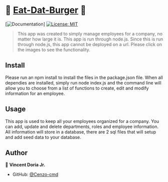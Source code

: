 # 🍔 [Eat-Dat-Burger](https://afternoon-coast-80718.herokuapp.com/) 🍔
[![Documentation](https://img.shields.io/badge/documentation-yes-brightgreen.svg)]
[![License: MIT](https://img.shields.io/badge/License-MIT-yellow.svg)](#)



> This app was created to simply manage employees for a company, no matter how large it is.  This app is run through node.js.  Since this is run through node.js, this app cannot be deployed on a url.  Please click on the images to see the functionality.

## Install


Please run an npm install to install the files in the package.json file.  When all dependies are installed, simply run node index.js and the command line will allow you to choose from a list of functions to create, edit and modify information for an employee.

## Usage

This app is used to keep all your employees organized for a company.  You can add, update and delete departments, roles and employee information.  All information will store in a database, there are 2 sql files that will setup and add seed data to your database.



## Author

👤 **Vincent Doria Jr.**

* GitHub: [@Cenzo-cmd](https://github.com/Cenzo-cmd)

